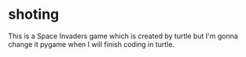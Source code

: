 # shoting
This is a Space Invaders game which is created by turtle but I'm gonna change it pygame when I will finish coding in turtle.
